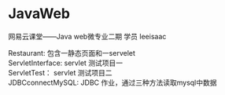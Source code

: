 # JavaWeb
网易云课堂——Java web微专业二期   学员 leeisaac

Restaurant: 包含一静态页面和一servelet   
ServletInterface: servlet 测试项目一  
ServletTest： servlet 测试项目二    
JDBCconnectMySQL: JDBC 作业，通过三种方法读取mysql中数据
